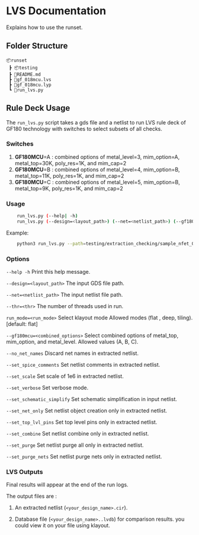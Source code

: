 # LVS Documentation

Explains how to use the runset.

## Folder Structure

```text
📦runset
 ┣ 📦testing
 ┣ 📜README.md
 ┣ 📜gf_018mcu.lvs
 ┣ 📜gf_018mcu.lyp
 ┗ 📜run_lvs.py
 ```

## Rule Deck Usage

The `run_lvs.py` script takes a gds file and a netlist to run LVS rule deck of GF180 technology with switches to select subsets of all checks.

### **Switches**

1. **GF180MCU**=A   : combined options of metal_level=3, mim_option=A, metal_top=30K, poly_res=1K, and mim_cap=2
2. **GF180MCU**=B   : combined options of metal_level=4, mim_option=B, metal_top=11K, poly_res=1K, and mim_cap=2
3. **GF180MCU**=C   : combined options of metal_level=5, mim_option=B, metal_top=9K,  poly_res=1K, and mim_cap=2

### Usage

```bash
    run_lvs.py (--help| -h)
    run_lvs.py (--design=<layout_path>) (--net=<netlist_path>) (--gf180mcu=<combined_options>) [--thr=<thr>] [--run_mode=<run_mode>] [--metal_top=<metal_top>] [--mim_option=<mim_option>] [--metal_level=<metal_level>] [--poly_res_val=<res_val>] [--mim_cap_val=<cap_val>] [--no_net_names] [--set_spice_comments] [--set_scale] [--set_verbose] [--set_schematic_simplify] [--set_net_only] [--set_top_lvl_pins] [--set_combine] [--set_purge] [--set_purge_nets]
```

Example:

```bash
    python3 run_lvs.py --path=testing/extraction_checking/sample_nfet_03v3.gds --net=sample_nfet_03v3.spice --thr=16 --gf180mcu=B --set_verbose --set_spice_comments
```

### Options

`--help -h`                         Print this help message.

`--design=<layout_path>`            The input GDS file path.

`--net=<netlist_path>`              The input netlist file path.

`--thr=<thr>`                       The number of threads used in run.

`run_mode=<run_mode>`               Select klayout mode Allowed modes (flat , deep, tiling). [default: flat]

`--gf180mcu=<combined_options>`     Select combined options of metal_top, mim_option, and metal_level. Allowed values (A, B, C).

`--no_net_names`                    Discard net names in extracted netlist.

`--set_spice_comments`              Set netlist comments in extracted netlist.

`--set_scale`                       Set scale of 1e6 in extracted netlist.

`--set_verbose`                     Set verbose mode.

`--set_schematic_simplify`          Set schematic simplification in input netlist.

`--set_net_only`                    Set netlist object creation only in extracted netlist.

`--set_top_lvl_pins`                Set top level pins only in extracted netlist.

`--set_combine`                     Set netlist combine only in extracted netlist.

`--set_purge`                       Set netlist purge all only in extracted netlist.

`--set_purge_nets`                  Set netlist purge nets only in extracted netlist.

### **LVS Outputs**

Final results will appear at the end of the run logs.

The output files are :

1. An extracted netlist (`<your_design_name>.cir`).

2. Database file (`<your_design_name>..lvdb`) for comparison results. you could view it on your file using klayout.
